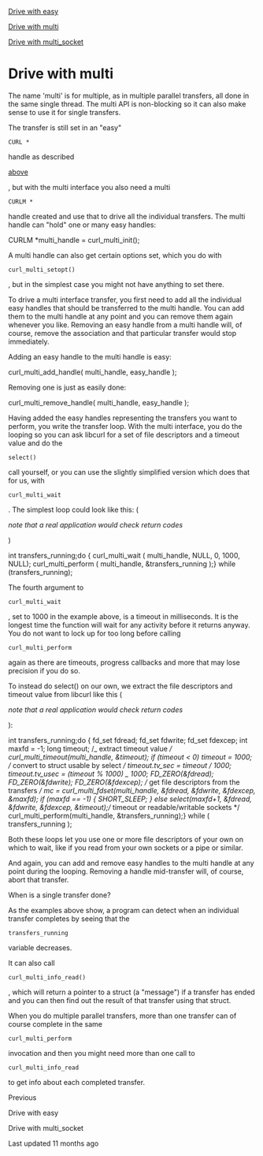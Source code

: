 <a href="easy.html" class="navButton-94f2579c--pageItemWithChildrenNested-2c5d8183--navButtonClickable-161b88ca">

<span class="text-4505230f--UIH300-2063425d--textContentFamily-49a318e1--navButtonLabel-14a4968f">Drive with easy</span>

</a>

<a href="multi.html" class="navButton-94f2579c--pageItemWithChildrenNested-2c5d8183--navButtonClickable-161b88ca--navButtonOpened-6a88552e">

<span class="text-4505230f--UIH300-2063425d--textContentFamily-49a318e1--navButtonLabel-14a4968f">Drive with multi</span>

</a>

<a href="multi-socket.html" class="navButton-94f2579c--pageItemWithChildrenNested-2c5d8183--navButtonClickable-161b88ca">

<span class="text-4505230f--UIH300-2063425d--textContentFamily-49a318e1--navButtonLabel-14a4968f">Drive with multi_socket</span>

</a>

# <span class="text-4505230f--DisplayH900-bfb998fa--textContentFamily-49a318e1">Drive with multi</span>

<span class="text-4505230f--UIH300-2063425d--textUIFamily-5ebd8e40--text-8ee2c8b2">

</span>

<span class="text-4505230f--TextH400-3033861f--textContentFamily-49a318e1">

<span data-key="c12bff999e0c41a89baf035856f7322a">

<span data-offset-key="c12bff999e0c41a89baf035856f7322a:0">The name 'multi' is for multiple, as in multiple parallel transfers, all done in the same single thread. The multi API is non-blocking so it can also make sense to use it for single transfers.</span>

</span>

</span>

<span class="text-4505230f--TextH400-3033861f--textContentFamily-49a318e1">

<span data-key="f56ef0f098d74ec089ee05076b0dc116">

<span data-offset-key="f56ef0f098d74ec089ee05076b0dc116:0">The transfer is still set in an "easy" </span>

<span data-offset-key="f56ef0f098d74ec089ee05076b0dc116:1">`CURL *`</span>

<span data-offset-key="f56ef0f098d74ec089ee05076b0dc116:2"> handle as described </span>

</span>

<a href="../easyhandle.html" class="link-a079aa82--primary-53a25e66--link-faf6c434">

<span data-key="cd1907fd408644628f8d902326a3f47a">

<span data-offset-key="cd1907fd408644628f8d902326a3f47a:0">above</span>

</span>

</a>

<span data-key="a7c9bd8e544745d49b58d2d24d895e58">

<span data-offset-key="a7c9bd8e544745d49b58d2d24d895e58:0">, but with the multi interface you also need a multi </span>

<span data-offset-key="a7c9bd8e544745d49b58d2d24d895e58:1">`CURLM *`</span>

<span data-offset-key="a7c9bd8e544745d49b58d2d24d895e58:2"> handle created and use that to drive all the individual transfers. The multi handle can "hold" one or many easy handles:</span>

</span>

</span> CURLM \*multi_handle = curl_multi_init();<span class="text-4505230f--TextH400-3033861f--textContentFamily-49a318e1">

<span data-key="3ef9864abb164b2fba23c3a9c243d7fe">

<span data-offset-key="3ef9864abb164b2fba23c3a9c243d7fe:0">A multi handle can also get certain options set, which you do with </span>

<span data-offset-key="3ef9864abb164b2fba23c3a9c243d7fe:1">`curl_multi_setopt()`</span>

<span data-offset-key="3ef9864abb164b2fba23c3a9c243d7fe:2">, but in the simplest case you might not have anything to set there.</span>

</span>

</span>

<span class="text-4505230f--TextH400-3033861f--textContentFamily-49a318e1">

<span data-key="ac7ba4d3dee248469fb0d22fd20378ea">

<span data-offset-key="ac7ba4d3dee248469fb0d22fd20378ea:0">To drive a multi interface transfer, you first need to add all the individual easy handles that should be transferred to the multi handle. You can add them to the multi handle at any point and you can remove them again whenever you like. Removing an easy handle from a multi handle will, of course, remove the association and that particular transfer would stop immediately.</span>

</span>

</span>

<span class="text-4505230f--TextH400-3033861f--textContentFamily-49a318e1">

<span data-key="bbf625c4d4b348a2afb7141b0445e417">

<span data-offset-key="bbf625c4d4b348a2afb7141b0445e417:0">Adding an easy handle to the multi handle is easy:</span>

</span>

</span> curl_multi_add_handle( multi_handle, easy_handle );<span class="text-4505230f--TextH400-3033861f--textContentFamily-49a318e1">

<span data-key="56ac77b7635048d69777c915b71a7e90">

<span data-offset-key="56ac77b7635048d69777c915b71a7e90:0">Removing one is just as easily done:</span>

</span>

</span> curl_multi_remove_handle( multi_handle, easy_handle );<span class="text-4505230f--TextH400-3033861f--textContentFamily-49a318e1">

<span data-key="3e6750580f5d4a62b97b82b585f9b030">

<span data-offset-key="3e6750580f5d4a62b97b82b585f9b030:0">Having added the easy handles representing the transfers you want to perform, you write the transfer loop. With the multi interface, you do the looping so you can ask libcurl for a set of file descriptors and a timeout value and do the </span>

<span data-offset-key="3e6750580f5d4a62b97b82b585f9b030:1">`select()`</span>

<span data-offset-key="3e6750580f5d4a62b97b82b585f9b030:2"> call yourself, or you can use the slightly simplified version which does that for us, with </span>

<span data-offset-key="3e6750580f5d4a62b97b82b585f9b030:3">`curl_multi_wait`</span>

<span data-offset-key="3e6750580f5d4a62b97b82b585f9b030:4">. The simplest loop could look like this: (</span>

<span data-offset-key="3e6750580f5d4a62b97b82b585f9b030:5">_note that a real application would check return codes_</span>

<span data-offset-key="3e6750580f5d4a62b97b82b585f9b030:6">)</span>

</span>

</span> int transfers_running;do { curl_multi_wait ( multi_handle, NULL, 0, 1000, NULL); curl_multi_perform ( multi_handle, &transfers_running );} while (transfers_running);<span class="text-4505230f--TextH400-3033861f--textContentFamily-49a318e1">

<span data-key="586ab0e934924715aecafc3f5e18b902">

<span data-offset-key="586ab0e934924715aecafc3f5e18b902:0">The fourth argument to </span>

<span data-offset-key="586ab0e934924715aecafc3f5e18b902:1">`curl_multi_wait`</span>

<span data-offset-key="586ab0e934924715aecafc3f5e18b902:2">, set to 1000 in the example above, is a timeout in milliseconds. It is the longest time the function will wait for any activity before it returns anyway. You do not want to lock up for too long before calling </span>

<span data-offset-key="586ab0e934924715aecafc3f5e18b902:3">`curl_multi_perform`</span>

<span data-offset-key="586ab0e934924715aecafc3f5e18b902:4"> again as there are timeouts, progress callbacks and more that may lose precision if you do so.</span>

</span>

</span>

<span class="text-4505230f--TextH400-3033861f--textContentFamily-49a318e1">

<span data-key="aef6eee4112c4043a8277369db50694a">

<span data-offset-key="aef6eee4112c4043a8277369db50694a:0">To instead do select() on our own, we extract the file descriptors and timeout value from libcurl like this (</span>

<span data-offset-key="aef6eee4112c4043a8277369db50694a:1">_note that a real application would check return codes_</span>

<span data-offset-key="aef6eee4112c4043a8277369db50694a:2">):</span>

</span>

</span> int transfers_running;do { fd_set fdread; fd_set fdwrite; fd_set fdexcep; int maxfd = -1; long timeout;​ /_ extract timeout value _/ curl_multi_timeout(multi_handle, &timeout); if (timeout < 0) timeout = 1000;​ /_ convert to struct usable by select _/ timeout.tv_sec = timeout / 1000; timeout.tv_usec = (timeout % 1000) _ 1000;​ FD_ZERO(&fdread); FD_ZERO(&fdwrite); FD_ZERO(&fdexcep);​ /_ get file descriptors from the transfers _/ mc = curl_multi_fdset(multi_handle, &fdread, &fdwrite, &fdexcep, &maxfd);​ if (maxfd == -1) { SHORT_SLEEP; } else select(maxfd+1, &fdread, &fdwrite, &fdexcep, &timeout);​ /_ timeout or readable/writable sockets \*/ curl_multi_perform(multi_handle, &transfers_running);} while ( transfers_running );<span class="text-4505230f--TextH400-3033861f--textContentFamily-49a318e1">

<span data-key="431c552f03334390ac1142562ffe0b00">

<span data-offset-key="431c552f03334390ac1142562ffe0b00:0">Both these loops let you use one or more file descriptors of your own on which to wait, like if you read from your own sockets or a pipe or similar.</span>

</span>

</span>

<span class="text-4505230f--TextH400-3033861f--textContentFamily-49a318e1">

<span data-key="5964203ca95d4917a4293e08f40f6426">

<span data-offset-key="5964203ca95d4917a4293e08f40f6426:0">And again, you can add and remove easy handles to the multi handle at any point during the looping. Removing a handle mid-transfer will, of course, abort that transfer.</span>

</span>

</span>

<span class="text-4505230f--HeadingH700-04e1a2a3--textContentFamily-49a318e1">

<span data-key="d395b8a9ab7941da87813f5848d43392">

<span data-offset-key="d395b8a9ab7941da87813f5848d43392:0">When is a single transfer done?</span>

</span>

</span>

<span class="text-4505230f--TextH400-3033861f--textContentFamily-49a318e1">

<span data-key="71bcfc34b20343999378bcbc2534eb8b">

<span data-offset-key="71bcfc34b20343999378bcbc2534eb8b:0">As the examples above show, a program can detect when an individual transfer completes by seeing that the </span>

<span data-offset-key="71bcfc34b20343999378bcbc2534eb8b:1">`transfers_running`</span>

<span data-offset-key="71bcfc34b20343999378bcbc2534eb8b:2"> variable decreases.</span>

</span>

</span>

<span class="text-4505230f--TextH400-3033861f--textContentFamily-49a318e1">

<span data-key="5fd353e27cc04092bf2ea791a9ca4021">

<span data-offset-key="5fd353e27cc04092bf2ea791a9ca4021:0">It can also call </span>

<span data-offset-key="5fd353e27cc04092bf2ea791a9ca4021:1">`curl_multi_info_read()`</span>

<span data-offset-key="5fd353e27cc04092bf2ea791a9ca4021:2">, which will return a pointer to a struct (a "message") if a transfer has ended and you can then find out the result of that transfer using that struct.</span>

</span>

</span>

<span class="text-4505230f--TextH400-3033861f--textContentFamily-49a318e1">

<span data-key="70d00ced014e4cb0a60cf1bbae919a38">

<span data-offset-key="70d00ced014e4cb0a60cf1bbae919a38:0">When you do multiple parallel transfers, more than one transfer can of course complete in the same </span>

<span data-offset-key="70d00ced014e4cb0a60cf1bbae919a38:1">`curl_multi_perform`</span>

<span data-offset-key="70d00ced014e4cb0a60cf1bbae919a38:2"> invocation and then you might need more than one call to </span>

<span data-offset-key="70d00ced014e4cb0a60cf1bbae919a38:3">`curl_multi_info_read`</span>

<span data-offset-key="70d00ced014e4cb0a60cf1bbae919a38:4"> to get info about each completed transfer.</span>

</span>

</span>

<a href="easy.html" class="reset-3c756112--card-6570f064--whiteCard-fff091a4--cardPrevious-56a5e674">

</a>

<span class="text-4505230f--TextH200-a3425406--textContentFamily-49a318e1">Previous</span>

<span class="text-4505230f--UIH400-4e41e82a--textContentFamily-49a318e1">Drive with easy</span>

<a href="multi-socket.html" class="reset-3c756112--card-6570f064--whiteCard-fff091a4--cardNext-19241c42">

</a>

<span class="text-4505230f--UIH400-4e41e82a--textContentFamily-49a318e1">Drive with multi_socket</span>

<span class="text-4505230f--TextH200-a3425406--textContentFamily-49a318e1">Last updated 11 months ago</span>
